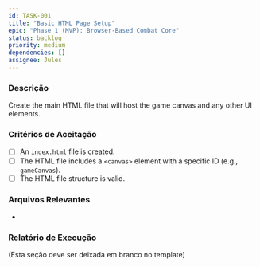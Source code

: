 ```yaml
---
id: TASK-001
title: "Basic HTML Page Setup"
epic: "Phase 1 (MVP): Browser-Based Combat Core"
status: backlog
priority: medium
dependencies: []
assignee: Jules
---
```


### Descrição

Create the main HTML file that will host the game canvas and any other UI elements.

### Critérios de Aceitação

- [ ] An `index.html` file is created.
- [ ] The HTML file includes a `<canvas>` element with a specific ID (e.g., `gameCanvas`).
- [ ] The HTML file structure is valid.

### Arquivos Relevantes

*

### Relatório de Execução

(Esta seção deve ser deixada em branco no template)
